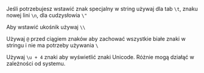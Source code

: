 
Jeśli potrzebujesz wstawić znak specjalny w string używaj dla tab `\t`, znaku nowej lini `\n`, dla cudzysłowia `\"`

Aby wstawić ukośnik używaj `\\`

Używaj `@` przed ciągiem znaków aby zachować wszystkie białe znaki w stringu i nie ma potrzeby używania `\`

Używaj `\u + 4` znaki aby wyświetlić znaki Unicode. Różnie mogą działąć w zależności od systemu.